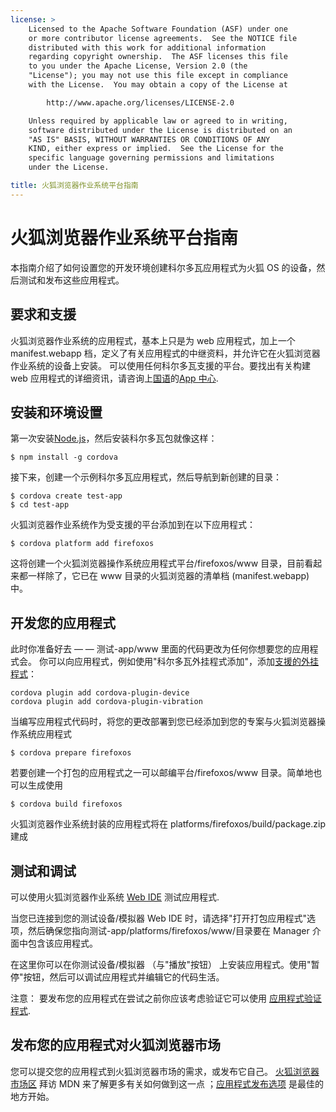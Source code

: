 ```yaml
---
license: >
    Licensed to the Apache Software Foundation (ASF) under one
    or more contributor license agreements.  See the NOTICE file
    distributed with this work for additional information
    regarding copyright ownership.  The ASF licenses this file
    to you under the Apache License, Version 2.0 (the
    "License"); you may not use this file except in compliance
    with the License.  You may obtain a copy of the License at

        http://www.apache.org/licenses/LICENSE-2.0

    Unless required by applicable law or agreed to in writing,
    software distributed under the License is distributed on an
    "AS IS" BASIS, WITHOUT WARRANTIES OR CONDITIONS OF ANY
    KIND, either express or implied.  See the License for the
    specific language governing permissions and limitations
    under the License.

title: 火狐浏览器作业系统平台指南
---
```


# 火狐浏览器作业系统平台指南

本指南介绍了如何设置您的开发环境创建科尔多瓦应用程式为火狐 OS 的设备，然后测试和发布这些应用程式。

## 要求和支援

火狐浏览器作业系统的应用程式，基本上只是为 web 应用程式，加上一个 manifest.webapp 档，定义了有关应用程式的中继资料，并允许它在火狐浏览器作业系统的设备上安装。 可以使用任何科尔多瓦支援的平台。要找出有关构建 web 应用程式的详细资讯，请咨询上[国语][1]的[App 中心][2].

 [1]: https://developer.mozilla.org/en-US/
 [2]: https://developer.mozilla.org/en-US/Apps

## 安装和环境设置

第一次安装[Node.js][3]，然后安装科尔多瓦包就像这样：

 [3]: http://nodejs.org/

    $ npm install -g cordova
    

接下来，创建一个示例科尔多瓦应用程式，然后导航到新创建的目录：

    $ cordova create test-app
    $ cd test-app
    

火狐浏览器作业系统作为受支援的平台添加到在以下应用程式：

    $ cordova platform add firefoxos
    

这将创建一个火狐浏览器操作系统应用程式平台/firefoxos/www 目录，目前看起来都一样除了，它已在 www 目录的火狐浏览器的清单档 (manifest.webapp) 中。

## 开发您的应用程式

此时你准备好去 — — 测试-app/www 里面的代码更改为任何你想要您的应用程式会。 你可以向应用程式，例如使用"科尔多瓦外挂程式添加"，添加[支援的外挂程式]()：

    cordova plugin add cordova-plugin-device
    cordova plugin add cordova-plugin-vibration
    

当编写应用程式代码时，将您的更改部署到您已经添加到您的专案与火狐浏览器操作系统应用程式

    $ cordova prepare firefoxos
    

若要创建一个打包的应用程式之一可以邮编平台/firefoxos/www 目录。简单地也可以生成使用

    $ cordova build firefoxos
    

火狐浏览器作业系统封装的应用程式将在 platforms/firefoxos/build/package.zip 建成

## 测试和调试

可以使用火狐浏览器作业系统 [Web IDE][4] 测试应用程式.

 [4]: https://developer.mozilla.org/en-US/docs/Tools/WebIDE

当您已连接到您的测试设备/模拟器 Web IDE 时，请选择"打开打包应用程式"选项，然后确保您指向测试-app/platforms/firefoxos/www/目录要在 Manager 介面中包含该应用程式。

在这里你可以在你测试设备/模拟器 （与"播放"按钮） 上安装应用程式。使用"暂停"按钮，然后可以调试应用程式并编辑它的代码生活。

注意： 要发布您的应用程式在尝试之前你应该考虑验证它可以使用 [应用程式验证程式][5].

 [5]: https://marketplace.firefox.com/developers/validator

## 发布您的应用程式对火狐浏览器市场

您可以提交您的应用程式到火狐浏览器市场的需求，或发布它自己。 [火狐浏览器市场区][6] 拜访 MDN 来了解更多有关如何做到这一点 ；[应用程式发布选项][7] 是最佳的地方开始。

 [6]: https://developer.mozilla.org/en-US/Marketplace
 [7]: https://developer.mozilla.org/en-US/Marketplace/Publishing/Publish_options